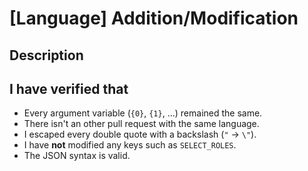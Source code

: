 <!-- Replace [Language] with the language you just added or modified. -->
# [Language] Addition/Modification

<!-- If you need help add the `help-wanted` label -->

## Description
<!-- This field is required if you modified a language. If that's the case, explain us why you modified that language. Otherwise this field is optional. -->

## I have verified that

- Every argument variable (`{0}`, `{1}`, ...) remained the same.
- There isn't an other pull request with the same language.
- I escaped every double quote with a backslash (`"` -> `\"`).
- I have **not** modified any keys such as `SELECT_ROLES`.
- The JSON syntax is valid.
